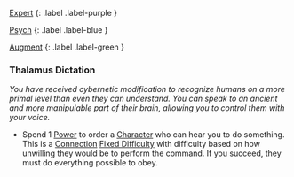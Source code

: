 [Expert](Game/Advancement-List?Expert=true)
{: .label .label-purple }

[Psych](Game/Psych)
{: .label .label-blue }

[Augment](Game/Advancement-List?Augment=true)
{: .label .label-green }

### Thalamus Dictation

_You have received cybernetic modification to recognize humans on a more primal level than even they can understand. You can speak to an ancient and more manipulable part of their brain, allowing you to control them with your voice._

- Spend 1 [Power](Game/Core/Blocks/Power) to order a [Character](Game/Core/Terminology#Character) who can hear you to do something. This is a [Connection](Game/Core/Communication#Connection) [Fixed Difficulty](Game/Core/Skills#Fixed%20Difficulty) with difficulty based on how unwilling they would be to perform the command. If you succeed, they must do everything possible to obey.
